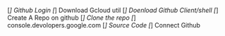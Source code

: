 [*] Github Login
[*] Download Gcloud util
[*] Doenload Github Client/shell
[*] Create A Repo on github
[*] Clone the repo
[*] console.devolopers.google.com
[*] Source Code
[*] Connect Github
